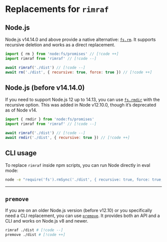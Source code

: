 # Replacements for `rimraf`

## Node.js

Node.js v14.14.0 and above provide a native alternative: [`fs.rm`](https://nodejs.org/api/fs.html#fspromisesrmpath-options). It supports recursive deletion and works as a direct replacement.

```js
import { rm } from 'node:fs/promises' // [!code ++]
import rimraf from 'rimraf' // [!code --]

await rimraf('./dist') // [!code --]
await rm('./dist', { recursive: true, force: true }) // [!code ++]
```

## Node.js (before v14.14.0)

If you need to support Node.js 12 up to 14.13, you can use [`fs.rmdir`](https://nodejs.org/api/fs.html#fsrmdirpath-options-callback) with the recursive option. This was added in Node v12.10.0, though it’s deprecated as of Node v14.

```js
import { rmdir } from 'node:fs/promises'
import rimraf from 'rimraf' // [!code --]

await rimraf('./dist') // [!code --]
await rmdir('./dist', { recursive: true }) // [!code ++]
```

## CLI usage

To replace `rimraf` inside npm scripts, you can run Node directly in eval mode:

```sh
node -e "require('fs').rmSync('./dist', { recursive: true, force: true, maxRetries: process.platform === 'win32' ? 10 : 0 })"
```

---

## `premove`

If you are on an older Node.js version (before v12.10) or you specifically need a CLI replacement, you can use [`premove`](https://github.com/lukeed/premove). It provides both an API and a CLI and works on Node.js v8 and newer.

```sh
rimraf ./dist # [!code --]
premove ./dist # [!code ++]
```
